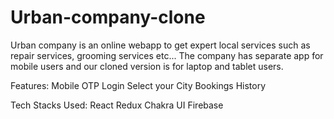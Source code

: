 # Urban-company-clone

Urban company is an online webapp to get expert local services such as repair services, grooming services etc... The company has separate app for mobile users and our cloned version is for laptop and tablet users.

Features:
Mobile OTP Login
Select your City
Bookings History

Tech Stacks Used:
React
Redux
Chakra UI
Firebase
